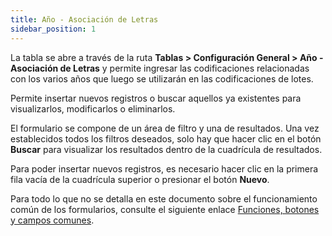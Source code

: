 ```yaml
---
title: Año - Asociación de Letras
sidebar_position: 1
---
```


La tabla se abre a través de la ruta **Tablas > Configuración General > Año - Asociación de Letras** y permite ingresar las codificaciones relacionadas con los varios años que luego se utilizarán en las codificaciones de lotes.

Permite insertar nuevos registros o buscar aquellos ya existentes para visualizarlos, modificarlos o eliminarlos.

El formulario se compone de un área de filtro y una de resultados. Una vez establecidos todos los filtros deseados, solo hay que hacer clic en el botón **Buscar** para visualizar los resultados dentro de la cuadrícula de resultados.

Para poder insertar nuevos registros, es necesario hacer clic en la primera fila vacía de la cuadrícula superior o presionar el botón **Nuevo**.

Para todo lo que no se detalla en este documento sobre el funcionamiento común de los formularios, consulte el siguiente enlace [Funciones, botones y campos comunes](/docs/guide/common).